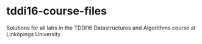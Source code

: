 # tddi16-course-files
Solutions for all labs in the TDDI16 Datastructures and Algorithms course at Linköpings University
